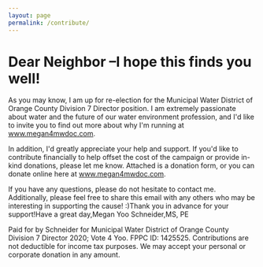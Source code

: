 ```yaml
---
layout: page
permalink: /contribute/
---
```

# Dear Neighbor –I hope this finds you well! 

As you may know, I am up for re-election for the Municipal Water District of Orange County Division 7 Director position. I am extremely passionate about water and the future of our water environment profession, and I'd like to invite you to find out more about why I'm running at www.megan4mwdoc.com. 

In addition, I'd greatly appreciate your help and support. If you'd like to contribute financially to help offset the cost of the campaign or provide in-kind donations, please let me know. Attached is a donation form, or you can donate online here at www.megan4mwdoc.com.

If you have any questions, please do not hesitate to contact me. Additionally, please feel free to share this email with any others who may be interesting in supporting the cause! :)Thank you in advance for your support!Have a great day,Megan Yoo Schneider,MS, PE

Paid for by Schneider for Municipal Water District of Orange County Division 7 Director 2020; Vote 4 Yoo. FPPC ID: 1425525. Contributions are not deductible for income tax purposes. We may accept your personal or corporate donation in any amount.
